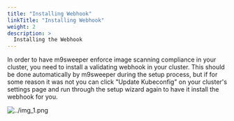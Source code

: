 ```yaml
---
title: "Installing Webhook"
linkTitle: "Installing Webhook"
weight: 2
description: >
  Installing the Webhook
---
```


In order to have m9sweeper enforce image scanning compliance in your cluster, you need to install a validating webhook
in your cluster. This should be done automatically by m9sweeper during the setup process, but if for some reason it
was not you can click "Update Kubeconfig" on your cluster's settings page and run through the setup wizard again
to have it install the webhook for you. 

![../img_1.png](../img_1.png)
